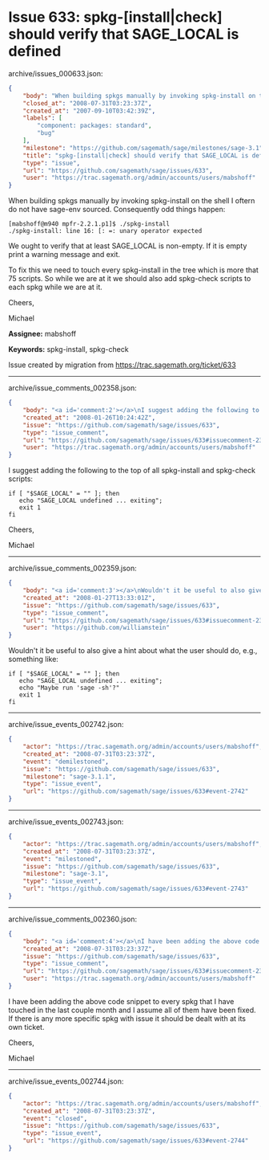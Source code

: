 # Issue 633: spkg-[install|check] should verify that SAGE_LOCAL is defined

archive/issues_000633.json:
```json
{
    "body": "When building spkgs manually by invoking spkg-install on the shell I oftern do not have sage-env sourced. Consequently odd things happen:\n\n```\n[mabshoff@m940 mpfr-2.2.1.p1]$ ./spkg-install\n./spkg-install: line 16: [: =: unary operator expected\n```\nWe ought to verify that at least SAGE_LOCAL is non-empty. If it is empty print a warning message and exit.\n\nTo fix this we need to touch every spkg-install in the tree which is more that 75 scripts. So while we are at it we should also add spkg-check scripts to each spkg while we are at it.\n\nCheers,\n\nMichael\n\n**Assignee:** mabshoff\n\n**Keywords:** spkg-install, spkg-check\n\nIssue created by migration from https://trac.sagemath.org/ticket/633\n\n",
    "closed_at": "2008-07-31T03:23:37Z",
    "created_at": "2007-09-10T03:42:39Z",
    "labels": [
        "component: packages: standard",
        "bug"
    ],
    "milestone": "https://github.com/sagemath/sage/milestones/sage-3.1",
    "title": "spkg-[install|check] should verify that SAGE_LOCAL is defined",
    "type": "issue",
    "url": "https://github.com/sagemath/sage/issues/633",
    "user": "https://trac.sagemath.org/admin/accounts/users/mabshoff"
}
```
When building spkgs manually by invoking spkg-install on the shell I oftern do not have sage-env sourced. Consequently odd things happen:

```
[mabshoff@m940 mpfr-2.2.1.p1]$ ./spkg-install
./spkg-install: line 16: [: =: unary operator expected
```
We ought to verify that at least SAGE_LOCAL is non-empty. If it is empty print a warning message and exit.

To fix this we need to touch every spkg-install in the tree which is more that 75 scripts. So while we are at it we should also add spkg-check scripts to each spkg while we are at it.

Cheers,

Michael

**Assignee:** mabshoff

**Keywords:** spkg-install, spkg-check

Issue created by migration from https://trac.sagemath.org/ticket/633





---

archive/issue_comments_002358.json:
```json
{
    "body": "<a id='comment:2'></a>\nI suggest adding the following to the top of all spkg-install and spkg-check scripts:\n\n```\nif [ \"$SAGE_LOCAL\" = \"\" ]; then\n   echo \"SAGE_LOCAL undefined ... exiting\";\n   exit 1\nfi\n```\n\nCheers,\n\nMichael",
    "created_at": "2008-01-26T10:24:42Z",
    "issue": "https://github.com/sagemath/sage/issues/633",
    "type": "issue_comment",
    "url": "https://github.com/sagemath/sage/issues/633#issuecomment-2358",
    "user": "https://trac.sagemath.org/admin/accounts/users/mabshoff"
}
```

<a id='comment:2'></a>
I suggest adding the following to the top of all spkg-install and spkg-check scripts:

```
if [ "$SAGE_LOCAL" = "" ]; then
   echo "SAGE_LOCAL undefined ... exiting";
   exit 1
fi
```

Cheers,

Michael



---

archive/issue_comments_002359.json:
```json
{
    "body": "<a id='comment:3'></a>\nWouldn't it be useful to also give a hint about what the user should do, e.g., something like:\n\n```\nif [ \"$SAGE_LOCAL\" = \"\" ]; then\n   echo \"SAGE_LOCAL undefined ... exiting\";\n   echo \"Maybe run 'sage -sh'?\"\n   exit 1\nfi\n```",
    "created_at": "2008-01-27T13:33:01Z",
    "issue": "https://github.com/sagemath/sage/issues/633",
    "type": "issue_comment",
    "url": "https://github.com/sagemath/sage/issues/633#issuecomment-2359",
    "user": "https://github.com/williamstein"
}
```

<a id='comment:3'></a>
Wouldn't it be useful to also give a hint about what the user should do, e.g., something like:

```
if [ "$SAGE_LOCAL" = "" ]; then
   echo "SAGE_LOCAL undefined ... exiting";
   echo "Maybe run 'sage -sh'?"
   exit 1
fi
```



---

archive/issue_events_002742.json:
```json
{
    "actor": "https://trac.sagemath.org/admin/accounts/users/mabshoff",
    "created_at": "2008-07-31T03:23:37Z",
    "event": "demilestoned",
    "issue": "https://github.com/sagemath/sage/issues/633",
    "milestone": "sage-3.1.1",
    "type": "issue_event",
    "url": "https://github.com/sagemath/sage/issues/633#event-2742"
}
```



---

archive/issue_events_002743.json:
```json
{
    "actor": "https://trac.sagemath.org/admin/accounts/users/mabshoff",
    "created_at": "2008-07-31T03:23:37Z",
    "event": "milestoned",
    "issue": "https://github.com/sagemath/sage/issues/633",
    "milestone": "sage-3.1",
    "type": "issue_event",
    "url": "https://github.com/sagemath/sage/issues/633#event-2743"
}
```



---

archive/issue_comments_002360.json:
```json
{
    "body": "<a id='comment:4'></a>\nI have been adding the above code snippet to every spkg that I have touched in the last couple month and I assume all of them have been fixed. If there is any more specific spkg with issue it should be dealt with at its own ticket.\n\nCheers,\n\nMichael",
    "created_at": "2008-07-31T03:23:37Z",
    "issue": "https://github.com/sagemath/sage/issues/633",
    "type": "issue_comment",
    "url": "https://github.com/sagemath/sage/issues/633#issuecomment-2360",
    "user": "https://trac.sagemath.org/admin/accounts/users/mabshoff"
}
```

<a id='comment:4'></a>
I have been adding the above code snippet to every spkg that I have touched in the last couple month and I assume all of them have been fixed. If there is any more specific spkg with issue it should be dealt with at its own ticket.

Cheers,

Michael



---

archive/issue_events_002744.json:
```json
{
    "actor": "https://trac.sagemath.org/admin/accounts/users/mabshoff",
    "created_at": "2008-07-31T03:23:37Z",
    "event": "closed",
    "issue": "https://github.com/sagemath/sage/issues/633",
    "type": "issue_event",
    "url": "https://github.com/sagemath/sage/issues/633#event-2744"
}
```
